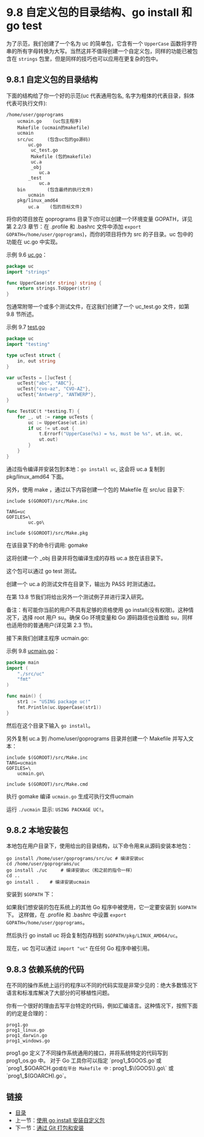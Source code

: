 # 9.8 自定义包的目录结构、go install 和 go test

为了示范，我们创建了一个名为 uc 的简单包，它含有一个 `UpperCase` 函数将字符串的所有字母转换为大写。当然这并不值得创建一个自定义包，同样的功能已被包含在 `strings` 包里，但是同样的技巧也可以应用在更复杂的包中。

## 9.8.1 自定义包的目录结构

下面的结构给了你一个好的示范\(uc 代表通用包名, 名字为粗体的代表目录，斜体代表可执行文件\):

```text
/home/user/goprograms
    ucmain.go    (uc包主程序)
    Makefile (ucmain的makefile)
    ucmain
    src/uc     (包含uc包的go源码)
        uc.go
         uc_test.go
         Makefile (包的makefile)
         uc.a
         _obj
            uc.a
        _test
            uc.a
    bin        (包含最终的执行文件)
        ucmain
    pkg/linux_amd64
        uc.a    (包的目标文件)
```

将你的项目放在 goprograms 目录下\(你可以创建一个环境变量 GOPATH，详见第 2.2/3 章节：在 .profile 和 .bashrc 文件中添加 `export GOPATH=/home/user/goprograms`\)，而你的项目将作为 src 的子目录。uc 包中的功能在 uc.go 中实现。

示例 9.6 [uc.go](https://github.com/codeSu97/the-way-to-go_ZH_CN/tree/cb9c3473071aa65151922c4b563acfdbbf0b71e5/eBook/examples/chapter_9/uc.go)：

```go
package uc
import "strings"

func UpperCase(str string) string {
    return strings.ToUpper(str)
}
```

包通常附带一个或多个测试文件，在这我们创建了一个 uc\_test.go 文件，如第 9.8 节所述。

示例 9.7 [test.go](https://github.com/codeSu97/the-way-to-go_ZH_CN/tree/cb9c3473071aa65151922c4b563acfdbbf0b71e5/eBook/examples/chapter_9/test.go)

```go
package uc
import "testing"

type ucTest struct {
    in, out string
}

var ucTests = []ucTest {
    ucTest{"abc", "ABC"},
    ucTest{"cvo-az", "CVO-AZ"},
    ucTest{"Antwerp", "ANTWERP"},
}

func TestUC(t *testing.T) {
    for _, ut := range ucTests {
        uc := UpperCase(ut.in)
        if uc != ut.out {
            t.Errorf("UpperCase(%s) = %s, must be %s", ut.in, uc,
            ut.out)
        }
    }
}
```

通过指令编译并安装包到本地：`go install uc`, 这会将 uc.a 复制到 pkg/linux\_amd64 下面。

另外，使用 make ，通过以下内容创建一个包的 Makefile 在 src/uc 目录下:

```text
include $(GOROOT)/src/Make.inc

TARG=uc
GOFILES=\
        uc.go\

include $(GOROOT)/src/Make.pkg
```

在该目录下的命令行调用: gomake

这将创建一个 \_obj 目录并将包编译生成的存档 uc.a 放在该目录下。

这个包可以通过 go test 测试。

创建一个 uc.a 的测试文件在目录下，输出为 PASS 时测试通过。

在第 13.8 节我们将给出另外一个测试例子并进行深入研究。

备注：有可能你当前的用户不具有足够的资格使用 go install\(没有权限\)。这种情况下，选择 root 用户 su。确保 Go 环境变量和 Go 源码路径也设置给 su，同样也适用你的普通用户\(详见第 2.3 节\)。

接下来我们创建主程序 ucmain.go:

示例 9.8 [ucmain.go](https://github.com/codeSu97/the-way-to-go_ZH_CN/tree/cb9c3473071aa65151922c4b563acfdbbf0b71e5/examples/chapter_9/ucmain.go)：

```go
package main
import (
    "./src/uc"
    "fmt"
)

func main() {
    str1 := "USING package uc!"
    fmt.Println(uc.UpperCase(str1))
}
```

然后在这个目录下输入 `go install`。

另外复制 uc.a 到 /home/user/goprograms 目录并创建一个 Makefile 并写入文本：

```text
include $(GOROOT)/src/Make.inc
TARG=ucmain
GOFILES=\
    ucmain.go\

include $(GOROOT)/src/Make.cmd
```

执行 gomake 编译 `ucmain.go` 生成可执行文件ucmain

运行 `./ucmain` 显示: `USING PACKAGE UC!`。

## 9.8.2 本地安装包

本地包在用户目录下，使用给出的目录结构，以下命令用来从源码安装本地包：

```text
go install /home/user/goprograms/src/uc # 编译安装uc
cd /home/user/goprograms/uc
go install ./uc     # 编译安装uc（和之前的指令一样）
cd ..
go install .    # 编译安装ucmain
```

安装到 `$GOPATH` 下：

如果我们想安装的包在系统上的其他 Go 程序中被使用，它一定要安装到 `$GOPATH` 下。 这样做，在 .profile 和 .bashrc 中设置 `export GOPATH=/home/user/goprograms`。

然后执行 go install uc 将会复制包存档到 `$GOPATH/pkg/LINUX_AMD64/uc`。

现在，uc 包可以通过 `import "uc"` 在任何 Go 程序中被引用。

## 9.8.3 依赖系统的代码

在不同的操作系统上运行的程序以不同的代码实现是非常少见的：绝大多数情况下语言和标准库解决了大部分的可移植性问题。

你有一个很好的理由去写平台特定的代码，例如汇编语言。这种情况下，按照下面的约定是合理的：

```text
prog1.go
prog1_linux.go
prog1_darwin.go
prog1_windows.go
```

prog1.go 定义了不同操作系统通用的接口，并将系统特定的代码写到 prog1_os.go 中。 对于 Go 工具你可以指定 \`prog1_$GOOS.go`或`prog1_$GOARCH.go`或在平台 Makefile 中：`prog1_$\(GOOS\).go\` 或 `prog1_$(GOARCH).go\`。

## 链接

* [目录](directory.md)
* 上一节：[使用 go install 安装自定义包](09.7.md)
* 下一节：[通过 Git 打包和安装](09.9.md)

